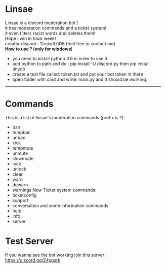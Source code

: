 # Linsae
Linsae is a discord moderation bot !<br /> it has moderation commands and a ticket system!<br /> it even filters racist words and deletes them!<br />Hope i win in hack week!<br />
creator discord : Ɗrake#7418 (feel free to contact me)<br />
**How to use ? (only for windows)**
* you need to install python 3.6 in order to use it.
* add python to path and do : pip install -U discord.py then pip install tinydb
* create a text file called: token.txt and put your bot token in there
* open folder with cmd and write: main.py and it should be working.
---	
# Commands
This is a list of linsae's moderation commands (prefix is ?):<br />
* ban
* tempban
* unban
* kick
* tempmute
* unmute
* slowmode
* lock
* unlock
* clear
* warn
* dewarn
* warnings
Now Ticket system commands:
* ticketconfig
* support
* conversation
and some information commands:
* help
* info
* server
# Test Server
If you wanna see the bot working join this server : https://discord.gg/Z4ppsrk

